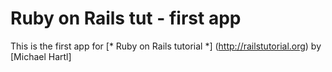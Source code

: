 # Ruby on Rails tut - first app

This is the first app for
[* Ruby on Rails tutorial *]
(http://railstutorial.org)
by [Michael Hartl]
